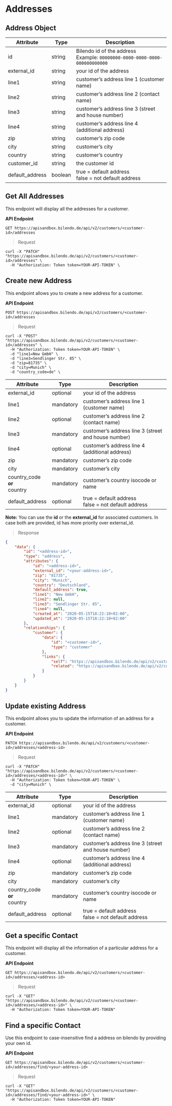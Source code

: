 # Addresses

## Address Object

Attribute | Type | Description
--------- | ----------- | ---------
id | string | Bilendo id of the address <br>Example: `00000000-0000-0000-0000-000000000000`
external_id | string | your id of the address
line1 | string | customer’s address line 1 (customer name)
line2 | string | customer’s address line 2 (contact name)
line3 | string | customer’s address line 3 (street and house number)
line4 | string | customer’s address line 4 (additional address)
zip | string | customer’s zip code
city | string | customer’s city
country | string | customer’s country
customer_id | string | the customer id
default_address | boolean | true = default address<br>false = not default address

## Get All Addresses

This endpoint will display all the addresses for a customer.

<b>API Endpoint</b>

`GET https://apisandbox.bilendo.de/api/v2/customers/<customer-id>/addresses`

> Request

```shell
curl -X "PATCH" "https://apisandbox.bilendo.de/api/v2/customers/<customer-id>/addresses" \
  -H "Authorization: Token token=YOUR-API-TOKEN" \
```

## Create new Address

This endpoint allows you to create a new address for a customer.

<b>API Endpoint</b>

`POST https://apisandbox.bilendo.de/api/v2/customers/<customer-id>/addresses`

> Request

```shell
curl -X "POST" "https://apisandbox.bilendo.de/api/v2/customers/<customer-id>/addresses" \
  -H "Authorization: Token token=YOUR-API-TOKEN" \
  -d "line1=New GmbH" \
  -d "line3=Sendlinger Str. 85" \
  -d "zip=81735" \
  -d "city=Munich" \
  -d "country_code=de" \
```

Attribute | Type | Description
--------- | ----------- | ---------
external_id | optional | your id of the address
line1 | mandatory | customer’s address line 1 (customer name)
line2 | optional | customer’s address line 2 (contact name)
line3 | mandatory | customer’s address line 3 (street and house number)
line4 | optional | customer’s address line 4 (additional address)
zip | mandatory | customer’s zip code
city | mandatory | customer’s city
country_code <strong>or</strong><br>country | mandatory | customer’s country isocode or name
default_address | optional | true = default address<br>false = not default address

<aside class="notice">
      <strong>Note:</strong> You can use the <strong>id</strong> or the <strong>external_id</strong> for associated customers.
      In case both are provided, id has more priority over external_id.
</aside>

> Response

```json
{
    "data": {
        "id": "<address-id>",
        "type": "address",
        "attributes": {
            "id": "<address-id>",
            "external_id": "<your-address-id>",
            "zip": "81735",
            "city": "Munich",
            "country": "Deutschland",
            "default_address": true,
            "line1": "New GmbH",
            "line2": null,
            "line3": "Sendlinger Str. 85",
            "line4": null,
            "created_at": "2020-05-15T18:22:10+02:00",
            "updated_at": "2020-05-15T18:22:10+02:00"
        },
        "relationships": {
            "customer": {
                "data": {
                    "id": "<customer-id>",
                    "type": "customer"
                },
                "links": {
                    "self": "https://apisandbox.bilendo.de/api/v2/customers/<customer-id>/addresses/<address-id>",
                    "related": "https://apisandbox.bilendo.de/api/v2/customers/<address-id>"
                }
            }
        }
    }
}
```

## Update existing Address

This endpoint allows you to update the information of an address for a customer.

<b>API Endpoint</b>

`PATCH https://apisandbox.bilendo.de/api/v2/customers/<customer-id>/addresses/<address-id>`

> Request

```shell
curl -X "PATCH" "https://apisandbox.bilendo.de/api/v2/customers/<customer-id>/addresses/<address-id>" \
  -H "Authorization: Token token=YOUR-API-TOKEN" \
  -d "city=Munich" \
```

Attribute | Type | Description
--------- | ----------- | ---------
external_id | optional | your id of the address
line1 | mandatory | customer’s address line 1 (customer name)
line2 | optional | customer’s address line 2 (contact name)
line3 | mandatory | customer’s address line 3 (street and house number)
line4 | optional | customer’s address line 4 (additional address)
zip | mandatory | customer’s zip code
city | mandatory | customer’s city
country_code <strong>or</strong><br>country | mandatory | customer’s country isocode or name
default_address | optional | true = default address<br>false = not default address

## Get a specific Contact

This endpoint will display all the information of a particular address for a customer.

<b>API Endpoint</b>

`GET https://apisandbox.bilendo.de/api/v2/customers/<customer-id>/addresses/<address-id>`

> Request

```shell
curl -X "GET" "https://apisandbox.bilendo.de/api/v2/customers/<customer-id>/addresses/<address-id>" \
  -H "Authorization: Token token=YOUR-API-TOKEN"
```

## Find a specific Contact

Use this endpoint to case-insensitive find a address on bilendo by providing your own id.

<b>API Endpoint</b>

`GET https://apisandbox.bilendo.de/api/v2/customers/<customer-id>/addresses/find/<your-address-id>`

> Request

```shell
curl -X "GET" "https://apisandbox.bilendo.de/api/v2/customers/<customer-id>/addresses/find/<your-address-id>" \
  -H "Authorization: Token token=YOUR-API-TOKEN"
```
